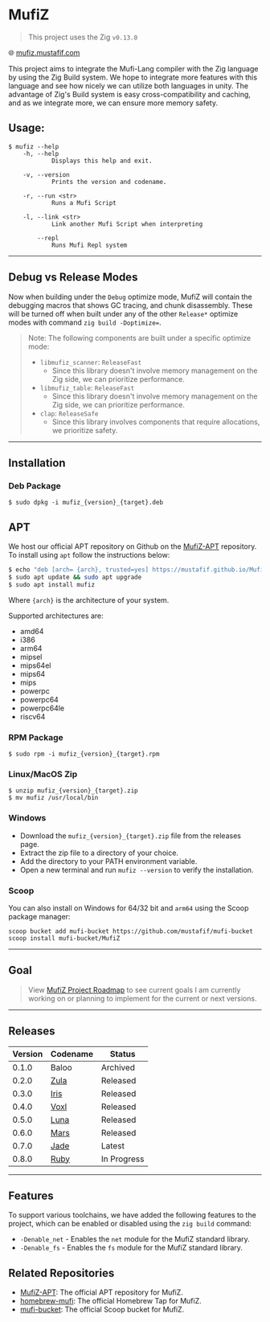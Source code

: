 # MufiZ
> This project uses the Zig `v0.13.0`

🌐 [mufiz.mustafif.com](https://mufiz.mustafif.com)

This project aims to integrate the Mufi-Lang compiler with the Zig language by using the 
Zig Build system. We hope to integrate more features with this language and see how nicely 
we can utilize both languages in unity. The advantage of Zig's Build system is easy cross-compatibility and caching, and as we integrate more,
we can ensure more memory safety.

## Usage:

```shell
$ mufiz --help 
    -h, --help
            Displays this help and exit.

    -v, --version
            Prints the version and codename.

    -r, --run <str>
            Runs a Mufi Script

    -l, --link <str>
            Link another Mufi Script when interpreting

        --repl
            Runs Mufi Repl system
```

---

## Debug vs Release Modes

Now when building under the `Debug` optimize mode, MufiZ will contain the debugging macros
that shows GC tracing, and chunk disassembly. These will be turned off when built under any of
the other `Release*` optimize modes with command `zig build -Doptimize=`.

> Note: The following components are built under a specific optimize mode:
>
> - `libmufiz_scanner`: `ReleaseFast`
>   - Since this library doesn't involve memory management on the Zig side, we can prioritize performance.
> - `libmufiz_table`: `ReleaseFast`
>   - Since this library doesn't involve memory management on the Zig side, we can prioritize performance.
> - `clap`: `ReleaseSafe`
>   - Since this library involves components that require allocations, we prioritize safety.

---

## Installation

### Deb Package

```shell
$ sudo dpkg -i mufiz_{version}_{target}.deb
```

## APT

We host our official APT repository on Github on the [MufiZ-APT](https://github.com/Mustafif/MufiZ-APT) repository. To install using `apt` follow the instructions below:

```bash
$ echo "deb [arch= {arch}, trusted=yes] https://mustafif.github.io/Mufi-APT mufiz main" | sudo tee /etc/apt/sources.list.d/mufiz.list
$ sudo apt update && sudo apt upgrade
$ sudo apt install mufiz
```

Where `{arch}` is the architecture of your system.

Supported architectures are:

- amd64
- i386
- arm64
- mipsel
- mips64el
- mips64
- mips
- powerpc
- powerpc64
- powerpc64le
- riscv64

### RPM Package

```shell
$ sudo rpm -i mufiz_{version}_{target}.rpm
```

### Linux/MacOS Zip

```shell
$ unzip mufiz_{version}_{target}.zip
$ mv mufiz /usr/local/bin
```

### Windows

- Download the `mufiz_{version}_{target}.zip` file from the releases page.
- Extract the zip file to a directory of your choice.
- Add the directory to your PATH environment variable.
- Open a new terminal and run `mufiz --version` to verify the installation.

### Scoop
You can also install on Windows for 64/32 bit and `arm64` using the Scoop package manager: 

```pwsh
scoop bucket add mufi-bucket https://github.com/mustafif/mufi-bucket
scoop install mufi-bucket/MufiZ
```

---

## Goal

> View [MufiZ Project Roadmap](https://github.com/users/Mustafif/projects/1) to see current goals I am currently working on or planning to implement for the current or next versions. 

---

## Releases

| Version | Codename                                                                 | Status      |
| ------- | ------------------------------------------------------------------------ | ----------- |
| 0.1.0   | Baloo                                                                    | Archived    |
| 0.2.0   | [Zula](https://github.com/Mustafif/MufiZ/releases/tag/v0.2.0)            | Released    |
| 0.3.0   | [Iris](https://github.com/Mustafif/MufiZ/releases/tag/v0.3.0)            | Released    |
| 0.4.0   | [Voxl](https://github.com/Mustafif/MufiZ/releases/tag/v0.4.0)            | Released    |
| 0.5.0   | [Luna](https://github.com/Mustafif/MufiZ/releases/tag/v0.5.0)            | Released    |
| 0.6.0   | [Mars](https://github.com/Mustafif/MufiZ/releases/tag/v0.6.0)            | Released      |
| 0.7.0   | [Jade](https://github.com/Mustafif/MufiZ/releases/tag/v0.7.0) | Latest |
| 0.8.0 | [Ruby](https://github.com/Mustafif/MufiZ/releases/tag/next-experimental) | In Progress|

---

## Features

To support various toolchains, we have added the following features to the project, which can be enabled or disabled using the `zig build` command:

- `-Denable_net` - Enables the `net` module for the MufiZ standard library.
- `-Denable_fs` - Enables the `fs` module for the MufiZ standard library.

## Related Repositories

- [MufiZ-APT](https://github.com/Mustafif/MufiZ-APT): The official APT repository for MufiZ.
- [homebrew-mufi](https://github.com/Mustafif/homebrew-mufi): The official Homebrew Tap for MufiZ.
- [mufi-bucket](https://github.com/Mustafif/mufi-bucket): The official Scoop bucket for MufiZ.
